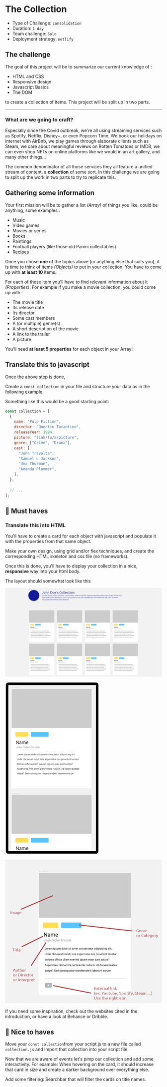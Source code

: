 # The Collection

- Type of Challenge: `consolidation`
- Duration: `1 day`
- Team challenge: `Solo`
- Deployment strategy: `netlify`

## The challenge

The goal of this project will be to summarize our current knowledge of :

- HTML and CSS
- Responsive design
- Javascript Basics
- The DOM

to create a collection of items.
This project will be split up in two parts.

---

### What are we going to craft?

Especially since the Covid outbreak, we're all using streaming services such as Spotify, Netflix, Disney+, or even Popcorn Time. We book our holidays on internet with AirBnb, we play games through elaborate clients such as Steam, we care about meaningful reviews on Rotten Tomatoes or IMDB, we can even shop NFTs on online platforms like we would in an art gallery, and many other things...

The common denominator of all those services they all feature a unified stream of content, a **collection** of some sort. In this challenge we are going to split up the work in two parts to try to replicate this.

## Gathering some information

Your first mission will be to gather a list _(Array)_ of things you like, could be anything, some examples :

- Music
- Video games
- Movies or series
- Books
- Paintings
- Football players (like those old Panini collectables)
- Recipes

Once you chose **one** of the topics above (or anything else that suits you), it is time to think of items _(Objects)_ to put in your collection. You have to come up with **at least 10** items.

For each of these item you'll have to find relevant information about it _(Properties)_. For example if you make a movie collection, you could come up with :

- The movie title
- Its release date
- Its director
- Some cast members
- A (or multiple) genre(s)
- A short description of the movie
- A link to the trailer
- A picture

You'll need **at least 5 properties** for each object in your Array!

## Translate this to javascript

Once the above step is done,

Create a `const collection` in your file and structure your data as in the following example.

Something like this would be a good starting point:

```javascript
const collection = [
  {
    name: "Pulp Fiction",
    director: "Quentin Tarantino",
    releaseYear: 1994,
    picture: "link/to/a/picture",
    genre: ["Crime", "Drama"],
    cast: [
      "John Travolta",
      "Samuel L Jackson",
      "Uma Thurman",
      "Amanda Plummer",
    ],
  },

  // ...
];
```

## 🌱 Must haves

### Translate this into HTML

You'll have to create a card for each object with javascript and populate it with the properties from that same object.

Make your own design, using grid and/or flex techniques, and create the corresponding HTML skeleton and css file (no frameworks).

Once this is done, you'll have to display your collection in a nice, **responsive** way into your html body.

The layout should somewhat look like this

![Desktop version](./assets/collection_desktop.png)

![Mobile version](./assets/collection_mobile.png)

![Collection card](./assets/collection_card.png)

If you need some inspiration, check out the websites cited in the introduction, or have a look at Behance or Dribble.

## 🌼 Nice to haves

Move your `const collection`from your script.js to a new file called `collection.js` and Import that collection into your script file.

Now that we are aware of events let's pimp our collection and add some interactivity. For example: When hovering on the card, it should increase that card in size and create a darker background over everything else.

Add some filtering: Searchbar that will filter the cards on title names.

